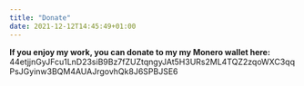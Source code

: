 ```yaml
---
title: "Donate"
date: 2021-12-12T14:45:49+01:00
---
```


**If you enjoy my work, you can donate to my my Monero wallet here:**
44etjjnGyJFcu1LnD23siB9Bz7fZUZtqngyJAt5H3URs2ML4TQZ2zqoWXC3qqPsJGyinw3BQM4AUAJrgovhQk8J6SPBJSE6
